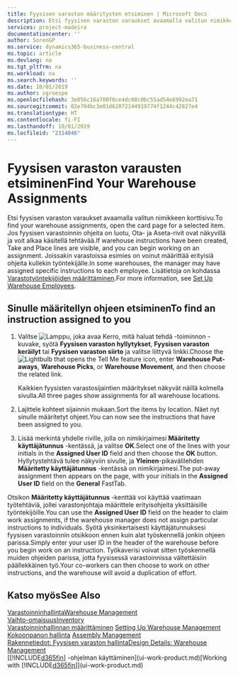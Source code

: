 ```yaml
---
title: Fyysisen varaston määritysten etsiminen | Microsoft Docs
description: Etsi fyysisen varaston varaukset avaamalla valitun nimikkeen korttisivu. Jos fyysisen varastoinnin ohjeita on luotu, Ota- ja Aseta-rivit ovat näkyvillä ja voit alkaa käsitellä tehtävää. Joissakin varastoissa esimies on voinut määrittää erityisiä ohjeita kullekin työntekijälle.
services: project-madeira
documentationcenter: ''
author: SorenGP
ms.service: dynamics365-business-central
ms.topic: article
ms.devlang: na
ms.tgt_pltfrm: na
ms.workload: na
ms.search.keywords: ''
ms.date: 10/01/2019
ms.author: sgroespe
ms.openlocfilehash: 3e056c16a700f6ce4dc08c0bc55ad54e6992ea71
ms.sourcegitcommit: 02e704bc3e01d62072144919774f1244c42827e4
ms.translationtype: HT
ms.contentlocale: fi-FI
ms.lasthandoff: 10/01/2019
ms.locfileid: "2314046"
---
```

# <a name="find-your-warehouse-assignments"></a><span data-ttu-id="21a04-105">Fyysisen varaston varausten etsiminen</span><span class="sxs-lookup"><span data-stu-id="21a04-105">Find Your Warehouse Assignments</span></span>
<span data-ttu-id="21a04-106">Etsi fyysisen varaston varaukset avaamalla valitun nimikkeen korttisivu.</span><span class="sxs-lookup"><span data-stu-id="21a04-106">To find your warehouse assignments, open the card page for a selected item.</span></span> <span data-ttu-id="21a04-107">Jos fyysisen varastoinnin ohjeita on luotu, Ota- ja Aseta-rivit ovat näkyvillä ja voit alkaa käsitellä tehtävää.</span><span class="sxs-lookup"><span data-stu-id="21a04-107">If warehouse instructions have been created, Take and Place lines are visible, and you can begin working on an assignment.</span></span> <span data-ttu-id="21a04-108">Joissakin varastoissa esimies on voinut määrittää erityisiä ohjeita kullekin työntekijälle.</span><span class="sxs-lookup"><span data-stu-id="21a04-108">In some warehouses, the manager may have assigned specific instructions to each employee.</span></span> <span data-ttu-id="21a04-109">Lisätietoja on kohdassa [Varastotyöntekijöiden määrittäminen](warehouse-how-to-set-up-warehouse-employees.md).</span><span class="sxs-lookup"><span data-stu-id="21a04-109">For more information, see [Set Up Warehouse Employees](warehouse-how-to-set-up-warehouse-employees.md).</span></span>

## <a name="to-find-an-instruction-assigned-to-you"></a><span data-ttu-id="21a04-110">Sinulle määritellyn ohjeen etsiminen</span><span class="sxs-lookup"><span data-stu-id="21a04-110">To find an instruction assigned to you</span></span>  
1.  <span data-ttu-id="21a04-111">Valitse ![Lamppu, joka avaa Kerro, mitä haluat tehdä -toiminnon](media/ui-search/search_small.png "Kerro, mitä haluat tehdä") -kuvake, syötä **Fyysisen varaston hyllytykset**, **Fyysisen varaston keräilyt** tai **Fyysisen varaston siirto** ja valitse liittyvä linkki.</span><span class="sxs-lookup"><span data-stu-id="21a04-111">Choose the ![Lightbulb that opens the Tell Me feature](media/ui-search/search_small.png "Tell me what you want to do") icon, enter **Warehouse Put-aways**, **Warehouse Picks**, or **Warehouse Movement**, and then choose the related link.</span></span>

    <span data-ttu-id="21a04-112">Kaikkien fyysisten varastosijaintien määritykset näkyvät näillä kolmella sivulla.</span><span class="sxs-lookup"><span data-stu-id="21a04-112">All three pages show assignments for all warehouse locations.</span></span>  

2. <span data-ttu-id="21a04-113">Lajittele kohteet sijainnin mukaan.</span><span class="sxs-lookup"><span data-stu-id="21a04-113">Sort the items by location.</span></span> <span data-ttu-id="21a04-114">Näet nyt sinulle määritetyt ohjeet.</span><span class="sxs-lookup"><span data-stu-id="21a04-114">You can now see the instructions that have been assigned to you.</span></span>  
3. <span data-ttu-id="21a04-115">Lisää merkintä yhdelle riville, jolla on nimikirjaimesi **Määritetty käyttäjätunnus** -kentässä, ja valitse **OK**.</span><span class="sxs-lookup"><span data-stu-id="21a04-115">Select one of the lines with your initials in the **Assigned User ID** field and then choose the **OK** button.</span></span> <span data-ttu-id="21a04-116">Hyllytystehtävä tulee näkyviin sivulle, ja **Yleinen**-pikavälilehden **Määritetty käyttäjätunnus** -kentässä on nimikirjaimesi.</span><span class="sxs-lookup"><span data-stu-id="21a04-116">The put-away assignment then appears on the page, with your initials in the **Assigned User ID** field on the **General** FastTab.</span></span>  

<span data-ttu-id="21a04-117">Otsikon **Määritetty käyttäjätunnus** -kenttää voi käyttää vaatimaan työtehtäviä, jollei varastonjohtaja määrittele erityisohjeita yksittäisille työntekijöille.</span><span class="sxs-lookup"><span data-stu-id="21a04-117">You can use the **Assigned User ID** field on the header to claim work assignments, if the warehouse manager does not assign particular instructions to individuals.</span></span> <span data-ttu-id="21a04-118">Syötä yksinkertaisesti käyttäjätunnuksesi fyysisen varastoinnin otsikkoon ennen kuin alat työskennellä jonkin ohjeen parissa.</span><span class="sxs-lookup"><span data-stu-id="21a04-118">Simply enter your user ID in the header of the warehouse before you begin work on an instruction.</span></span> <span data-ttu-id="21a04-119">Työkaverisi voivat sitten työskennellä muiden ohjeiden parissa, jotta fyysisessä varastoinnissa vältettäisiin päällekkäinen työ.</span><span class="sxs-lookup"><span data-stu-id="21a04-119">Your co-workers can then choose to work on other instructions, and the warehouse will avoid a duplication of effort.</span></span>  

## <a name="see-also"></a><span data-ttu-id="21a04-120">Katso myös</span><span class="sxs-lookup"><span data-stu-id="21a04-120">See Also</span></span>  
[<span data-ttu-id="21a04-121">Varastoinninhallinta</span><span class="sxs-lookup"><span data-stu-id="21a04-121">Warehouse Management</span></span>](warehouse-manage-warehouse.md)  
[<span data-ttu-id="21a04-122">Vaihto-omaisuus</span><span class="sxs-lookup"><span data-stu-id="21a04-122">Inventory</span></span>](inventory-manage-inventory.md)  
<span data-ttu-id="21a04-123">[Varastoinninhallinnan määrittäminen](warehouse-setup-warehouse.md)   </span><span class="sxs-lookup"><span data-stu-id="21a04-123">[Setting Up Warehouse Management](warehouse-setup-warehouse.md)   </span></span>  
<span data-ttu-id="21a04-124">[Kokoonpanon hallinta](assembly-assemble-items.md)  </span><span class="sxs-lookup"><span data-stu-id="21a04-124">[Assembly Management](assembly-assemble-items.md)  </span></span>  
[<span data-ttu-id="21a04-125">Rakennetiedot: Fyysisen varaston hallinta</span><span class="sxs-lookup"><span data-stu-id="21a04-125">Design Details: Warehouse Management</span></span>](design-details-warehouse-management.md)  
<span data-ttu-id="21a04-126">[[!INCLUDE[d365fin](includes/d365fin_md.md)] -ohjelman käyttäminen](ui-work-product.md)</span><span class="sxs-lookup"><span data-stu-id="21a04-126">[Working with [!INCLUDE[d365fin](includes/d365fin_md.md)]](ui-work-product.md)</span></span> 
